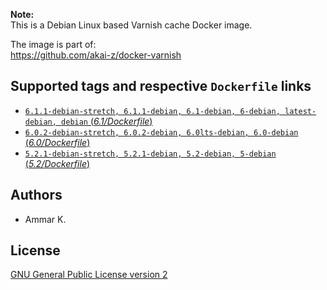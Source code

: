 **Note:**  
This is a Debian Linux based Varnish cache Docker image.

The image is part of:  
https://github.com/akai-z/docker-varnish

## Supported tags and respective `Dockerfile` links

* [`6.1.1-debian-stretch, 6.1.1-debian, 6.1-debian, 6-debian, latest-debian, debian` (*6.1/Dockerfile*)](6.1/Dockerfile)
* [`6.0.2-debian-stretch, 6.0.2-debian, 6.0lts-debian, 6.0-debian` (*6.0/Dockerfile*)](6.0/Dockerfile)
* [`5.2.1-debian-stretch, 5.2.1-debian, 5.2-debian, 5-debian` (*5.2/Dockerfile*)](5.2/Dockerfile)

## Authors

* Ammar K.

## License

[GNU General Public License version 2](LICENSE)
